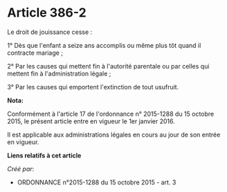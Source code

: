 # Article 386-2

Le droit de jouissance cesse :

1° Dès que l'enfant a seize ans accomplis ou même plus tôt quand il contracte mariage ;

2° Par les causes qui mettent fin à l'autorité parentale ou par celles qui mettent fin à l'administration légale ;

3° Par les causes qui emportent l'extinction de tout usufruit.

**Nota:**

Conformément à l'article 17 de l'ordonnance n° 2015-1288 du 15 octobre 2015, le présent article entre en vigueur le 1er
janvier 2016.

Il est applicable aux administrations légales en cours au jour de son entrée en vigueur.

**Liens relatifs à cet article**

_Créé par_:

  - ORDONNANCE n°2015-1288 du 15 octobre 2015 - art. 3

